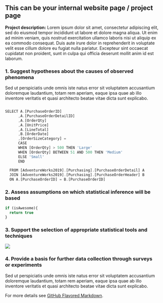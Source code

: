 ## This can be your internal website page / project page

**Project description:** Lorem ipsum dolor sit amet, consectetur adipiscing elit, sed do eiusmod tempor incididunt ut labore et dolore magna aliqua. Ut enim ad minim veniam, quis nostrud exercitation ullamco laboris nisi ut aliquip ex ea commodo consequat. Duis aute irure dolor in reprehenderit in voluptate velit esse cillum dolore eu fugiat nulla pariatur. Excepteur sint occaecat cupidatat non proident, sunt in culpa qui officia deserunt mollit anim id est laborum.

### 1. Suggest hypotheses about the causes of observed phenomena

Sed ut perspiciatis unde omnis iste natus error sit voluptatem accusantium doloremque laudantium, totam rem aperiam, eaque ipsa quae ab illo inventore veritatis et quasi architecto beatae vitae dicta sunt explicabo. 

```javascript

SELECT A.[PurchaseOrderID]
      ,A.[PurchaseOrderDetailID]
	  ,A.[OrderQty]
	  ,A.[UnitPrice]
      ,A.[LineTotal]
	  ,B.[OrderDate]
	  ,[OrderSizeCategory] = 
	  CASE
	  WHEN [OrderQty] > 500 THEN 'Large'
	  WHEN [OrderQty] BETWEEN 51 AND 500 THEN 'Medium'
	  ELSE 'Small'
	  END
	  	        
  FROM [AdventureWorks2019].[Purchasing].[PurchaseOrderDetail] A
  JOIN [AdventureWorks2019].[Purchasing].[PurchaseOrderHeader] B
  ON A.[PurchaseOrderID] = B.[PurchaseOrderID]

```

### 2. Assess assumptions on which statistical inference will be based

```javascript
if (isAwesome){
  return true
}
```

### 3. Support the selection of appropriate statistical tools and techniques

<img src="images/dummy_thumbnail.jpg?raw=true"/>

### 4. Provide a basis for further data collection through surveys or experiments

Sed ut perspiciatis unde omnis iste natus error sit voluptatem accusantium doloremque laudantium, totam rem aperiam, eaque ipsa quae ab illo inventore veritatis et quasi architecto beatae vitae dicta sunt explicabo. 

For more details see [GitHub Flavored Markdown](https://guides.github.com/features/mastering-markdown/).
